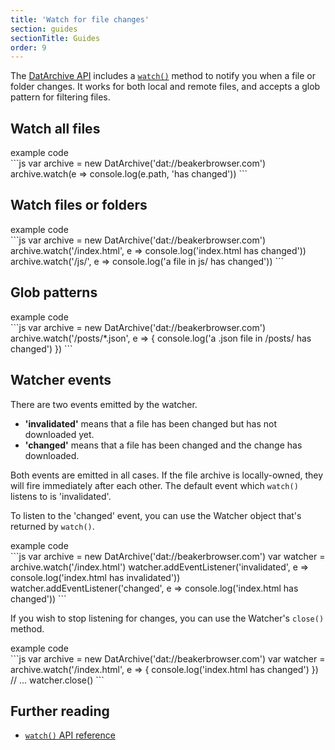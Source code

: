 ```yaml
---
title: 'Watch for file changes'
section: guides
sectionTitle: Guides
order: 9
---
```


The [DatArchive API](/docs/apis/dat.html) includes a [`watch()`](/docs/apis/dat.html#watch) method to notify you when a file or folder changes.
It works for both local and remote files, and accepts a glob pattern for filtering files.

## Watch all files

<figcaption class="code">example code</figcaption>
```js
var archive = new DatArchive('dat://beakerbrowser.com')
archive.watch(e => console.log(e.path, 'has changed'))
```

## Watch files or folders

<figcaption class="code">example code</figcaption>
```js
var archive = new DatArchive('dat://beakerbrowser.com')
archive.watch('/index.html', e => console.log('index.html has changed'))
archive.watch('/js/', e => console.log('a file in js/ has changed'))
```

## Glob patterns

<figcaption class="code">example code</figcaption>
```js
var archive = new DatArchive('dat://beakerbrowser.com')
archive.watch('/posts/*.json', e => {
  console.log('a .json file in /posts/ has changed')
})
```

## Watcher events

There are two events emitted by the watcher.

 - **'invalidated'** means that a file has been changed but has not downloaded yet.
 - **'changed'** means that a file has been changed and the change has downloaded.

Both events are emitted in all cases.
If the file archive is locally-owned, they will fire immediately after each other.
The default event which `watch()` listens to is 'invalidated'.

To listen to the 'changed' event, you can use the Watcher object that's returned by `watch()`.

<figcaption class="code">example code</figcaption>
```js
var archive = new DatArchive('dat://beakerbrowser.com')
var watcher = archive.watch('/index.html')
watcher.addEventListener('invalidated', e => console.log('index.html has invalidated'))
watcher.addEventListener('changed', e => console.log('index.html has changed'))
```

If you wish to stop listening for changes, you can use the Watcher's `close()` method.

<figcaption class="code">example code</figcaption>
```js
var archive = new DatArchive('dat://beakerbrowser.com')
var watcher = archive.watch('/index.html', e => {
  console.log('index.html has changed')
})
// ...
watcher.close()
```

## Further reading

- [`watch()` API reference](/docs/apis/dat.html#watch)
